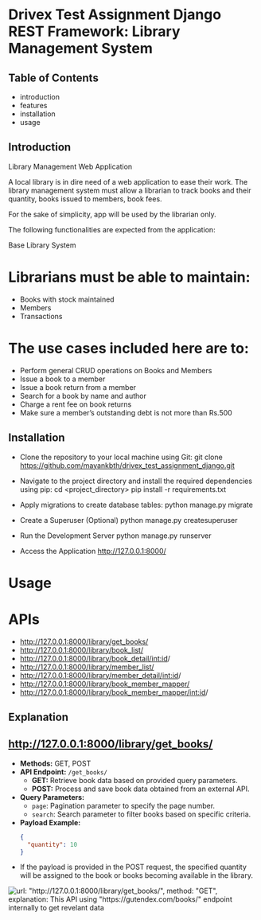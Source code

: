 # Drivex Test Assignment Django REST Framework: Library Management System

## Table of Contents

- introduction
- features
- installation
- usage

## Introduction

Library Management Web Application

A local library is in dire need of a web application to ease their work. The library management system must allow a librarian to track books and their quantity, books issued to members, book fees.

For the sake of simplicity, app will be used by the librarian only.

The following functionalities are expected from the application:

Base Library System

# Librarians must be able to maintain:
-	Books with stock maintained
-	Members
-	Transactions

# The use cases included here are to:
-	Perform general CRUD operations on Books and Members
-	Issue a book to a member
-	Issue a book return from a member
-	Search for a book by name and author
-	Charge a rent fee on book returns
-	Make sure a member’s outstanding debt is not more than Rs.500

## Installation
- Clone the repository to your local machine using Git:
    git clone https://github.com/mayankbth/drivex_test_assignment_django.git

- Navigate to the project directory and install the required dependencies using pip:
    cd <project_directory>
    pip install -r requirements.txt

- Apply migrations to create database tables:
    python manage.py migrate

- Create a Superuser (Optional)
    python manage.py createsuperuser

- Run the Development Server
    python manage.py runserver

- Access the Application
    http://127.0.0.1:8000/


# Usage
# APIs 
- http://127.0.0.1:8000/library/get_books/
- http://127.0.0.1:8000/library/book_list/
- http://127.0.0.1:8000/library/book_detail/<int:id>/
- http://127.0.0.1:8000/library/member_list/
- http://127.0.0.1:8000/library/member_detail/<int:id>/
- http://127.0.0.1:8000/library/book_member_mapper/
- http://127.0.0.1:8000/library/book_member_mapper/<int:id>/

## Explanation

## http://127.0.0.1:8000/library/get_books/
- **Methods:** GET, POST
- **API Endpoint:** `/get_books/`
  - **GET:** Retrieve book data based on provided query parameters.
  - **POST:** Process and save book data obtained from an external API.
- **Query Parameters:** 
  - `page`: Pagination parameter to specify the page number.
  - `search`: Search parameter to filter books based on specific criteria.
- **Payload Example:**
  ```json
  {
    "quantity": 10
  }
- If the payload is provided in the POST request, the specified quantity will be assigned to the book or books becoming available in the library.

![url: "http://127.0.0.1:8000/library/get_books/", method: "GET", explanation: This API using "https://gutendex.com/books/" endpoint internally to get revelant data](screenshot/1_GetBooks_GET_with_out_query_params.png)